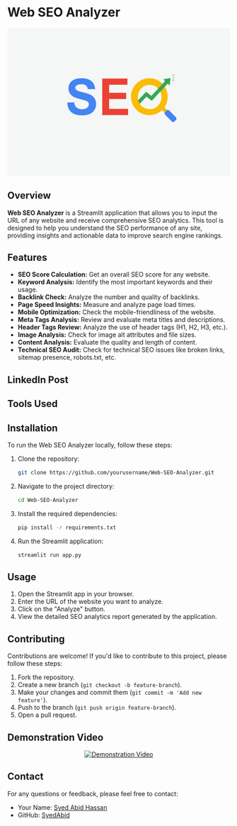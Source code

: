 # Web SEO Analyzer

<div align="center">
  <img src="https://github.com/Syed-Abid/Web-SEO-Analyzer/blob/main/seo%20image.jpg" alt="SEO Logo">
</div>

## Overview

**Web SEO Analyzer** is a Streamlit application that allows you to input the URL of any website and receive comprehensive SEO analytics. This tool is designed to help you understand the SEO performance of any site, providing insights and actionable data to improve search engine rankings.

## Features

- **SEO Score Calculation:** Get an overall SEO score for any website.
- **Keyword Analysis:** Identify the most important keywords and their usage.
- **Backlink Check:** Analyze the number and quality of backlinks.
- **Page Speed Insights:** Measure and analyze page load times.
- **Mobile Optimization:** Check the mobile-friendliness of the website.
- **Meta Tags Analysis:** Review and evaluate meta titles and descriptions.
- **Header Tags Review:** Analyze the use of header tags (H1, H2, H3, etc.).
- **Image Analysis:** Check for image alt attributes and file sizes.
- **Content Analysis:** Evaluate the quality and length of content.
- **Technical SEO Audit:** Check for technical SEO issues like broken links, sitemap presence, robots.txt, etc.

## LinkedIn Post

## Tools Used


## Installation

To run the Web SEO Analyzer locally, follow these steps:

1. Clone the repository:
    ```sh
    git clone https://github.com/yourusername/Web-SEO-Analyzer.git
    ```
2. Navigate to the project directory:
    ```sh
    cd Web-SEO-Analyzer
    ```
3. Install the required dependencies:
    ```sh
    pip install -r requirements.txt
    ```
4. Run the Streamlit application:
    ```sh
    streamlit run app.py
    ```

## Usage

1. Open the Streamlit app in your browser.
2. Enter the URL of the website you want to analyze.
3. Click on the "Analyze" button.
4. View the detailed SEO analytics report generated by the application.

## Contributing

Contributions are welcome! If you'd like to contribute to this project, please follow these steps:

1. Fork the repository.
2. Create a new branch (`git checkout -b feature-branch`).
3. Make your changes and commit them (`git commit -m 'Add new feature'`).
4. Push to the branch (`git push origin feature-branch`).
5. Open a pull request.

## Demonstration Video

<p align="center">
  <a href="">
    <img src="" alt="Demonstration Video">
  </a>
</p>

## Contact

For any questions or feedback, please feel free to contact:

- Your Name: [Syed Abid Hassan](mailto:abidhassanjaffri31@gmail.com)
- GitHub: [SyedAbid](https://github.com/Syed-Abid)
